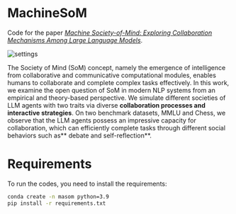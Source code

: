 # MachineSoM
Code for the paper [*Machine Society-of-Mind: Exploring Collaboration Mechanisms Among Large Language Models*](https://github.com/zjunlp/MachineSoM).

![settings](figs/settings.jpg)


The Society of Mind (SoM) concept, namely the emergence of intelligence from collaborative and communicative computational modules, enables humans to collaborate and complete complex tasks effectively. In this work, we examine the open question of SoM in modern NLP systems from an empirical and theory-based perspective. We simulate different societies of LLM agents with two traits via diverse **collaboration processes and interactive strategies**. On two benchmark datasets, MMLU and Chess, we observe that the LLM agents possess an impressive capacity for collaboration, which can efficiently complete tasks through different social behaviors such as** debate and self-reflection**.


# Requirements
To run the codes, you need to install the requirements:
```bash
conda create -n masom python=3.9
pip install -r requirements.txt
```

